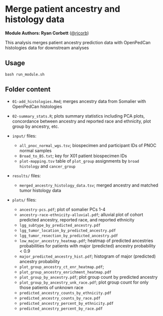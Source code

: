 # Merge patient ancestry and histology data

__Module Authors: Ryan Corbett__ ([@rjcorb](https://github.com/rjcorb))

This analysis merges patient ancestry prediction data with OpenPedCan histologies data for downstream analyses


## Usage
`bash run_module.sh`

## Folder content

- `01-add_histologies.Rmd`; merges ancestry data from Somalier with OpenPedCan histologies

- `02-summary_stats.R`; plots summary statistics including PCA plots, concordance between ancestry and reported race and ethnicity, plot group by ancestry, etc. 

- `input/` files: 
  - `all_pnoc_normal_wgs.tsv`; biospecimen and participant IDs of PNOC normal samples
  - `Broad_to_BS.txt`; key for X01 patient biospecimen IDs
  - `plot-mapping.tsv` table of `plot_group` assignments by `broad histology` and `cancer_group`

- `results/` files: 
  - `merged_ancestry_histology_data.tsv`; merged ancestry and matched tumor histology data

- `plots/` files: 
  - `ancestry-pcs.pdf`; plot of somalier PCs 1-4
  - `ancestry-race-ethnicity-alluvial.pdf`; alluvial plot of cohort predicted ancestry, reported race, and reported ethnicity
  - `lgg_subtype_by_predicted_ancestry.pdf`
  - `lgg_tumor_location_by_predicted_ancestry.pdf`
  - `lgg_tumor_resection_by_predicted_ancestry.pdf`
  - `low_major_ancestry_heatmap.pdf`; heatmap of predicted ancestries probabilities for patients with major (predicted) ancestry probability < 0.9
  - `major_predicted_ancestry_hist.pdf`; histogram of major (predicted) ancestry probability
  - `plot_group_ancestry_ct_enr_heatmap.pdf`; 
  - `plot_group_ancestry_enrichment_heatmap.pdf`
  - `plot_group_by_ancestry.pdf`; plot group count by predicted ancestry 
  - `plot_group_by_ancestry_unk_race.pdf`; plot group count for only those patients of unknown race
  - `predicted_ancestry_counts_by_ethnicity.pdf`
  - `predicted_ancestry_counts_by_race.pdf`
  - `predicted_ancestry_percent_by_ethnicity.pdf`
  - `predicted_ancestry_percent_by_race.pdf`

